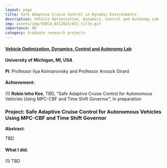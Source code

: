 ```yaml
---
layout: page
title: Safe Adaptive Cruise Control in Dynamic Environments
description: Vehicle Optimization, Dynamics, Control and Autonomy Lab (06.2024-ing), University of Michigan, MI, USA
img: assets/img/VODCA_ACC2025/ACC_title.gif
importance: 98
category: Graduate research projects
---
```


#### **<a href='https://vodca.engin.umich.edu/'>Vehicle Optimization, Dynamics, Control and Autonomy Lab</a>**
#### University of Michigan, MI, USA

**PI**: Professor Ilya Kolmanovsky and Professor Anouck Girard

#### **Achievement**:

(1) **Robin Inho Kee**, TBD, "Safe Adaptive Cruise Control for Autonomous Vehicles Using MPC-CBF and Time Shift Governor”, In preparation

### **Project**: **Safe Adaptive Cruise Control for Autonomous Vehicles Using MPC-CBF and Time Shift Governor**



**Abstract**: 

TBD



#### **What I did**:

(1) TBD



